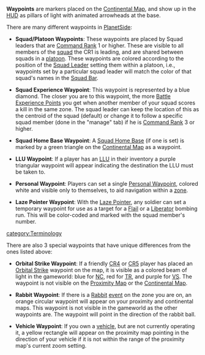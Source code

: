 **Waypoints** are markers placed on the [Continental
Map](Continental_Map.md "wikilink"), and show up in the
[HUD](HUD.md "wikilink") as pillars of light with animated arrowheads at
the base.

There are many different waypoints in
[PlanetSide](PlanetSide.md "wikilink"):

- **Squad/Platoon Waypoints**: These waypoints are placed by Squad
  leaders that are [Command Rank](Command_Rank.md "wikilink") 1 or
  higher. These are visible to all members of the
  [squad](squad.md "wikilink") the CR1 is leading, and are shared between
  squads in a [platoon](platoon.md "wikilink"). These waypoints are
  colored according to the position of the [Squad
  Leader](Squad_Leader.md "wikilink") setting them within a platoon,
  i.e., waypoints set by a particular squad leader will match the
  color of that squad's names in the [Squad
  Bar](Heads.$1.md#Squad_Bar "wikilink").

<!-- -->

- **Squad Experience Waypoint**: This waypoint is represented by a
  blue diamond. The closer you are to this waypoint, the more [Battle
  Experience Points](Battle_Experience_Points.md "wikilink") you get when
  another member of your squad scores a kill in the same zone. The
  squad leader can keep the location of this as the centroid of the
  squad (default) or change it to follow a specific squad member (done
  in the "manage" tab) if he is [Command
  Rank](Command_Rank.md "wikilink") 3 or higher.

<!-- -->

- **Squad Home Base Waypoint**: A [Squad Home
  Base](Squad_Home_Base.md "wikilink") (if one is set) is marked by a
  green triangle on the [Continental Map](Continental_Map.md "wikilink")
  as a waypoint.

<!-- -->

- **LLU Waypoint**: If a player has an [LLU](LLU.md "wikilink") in their
  inventory a purple triangular waypoint will appear indicating the
  destination the LLU must be taken to.

<!-- -->

- **Personal Waypoint**: Players can set a single [Personal
  Waypoint](Personal_Waypoint.md "wikilink"), colored white and visible
  only to themselves, to aid navigation within a
  [zone](zone.md "wikilink").

<!-- -->

- **Laze Pointer Waypoint**: With the [Laze
  Pointer](Laze_Pointer.md "wikilink"), any soldier can set a temporary
  waypoint for use as a target for a [Flail](Flail.md "wikilink") or a
  [Liberator](Liberator.md "wikilink") bombing run. This will be
  color-coded and marked with the squad member's number.

[category:Terminology](category:Terminology.md "wikilink")

There are also 3 special waypoints that have unique differences from the
ones listed above:

- **Orbital Strike Waypoint**: If a friendly
  [CR4](Command_Rank.md "wikilink") or [CR5](Command_Rank.md "wikilink")
  player has placed an [Orbital Strike](Orbital_Strike.md "wikilink")
  waypoint on the map, it is visible as a colored beam of light in the
  gameworld: blue for [NC](NC.md "wikilink"), red for
  [TR](TR.md "wikilink"), and purple for [VS](VS.md "wikilink"). The
  waypoint is not visible on the [Proximity
  Map](Proximity_Map.md "wikilink") or the [Continental
  Map](Continental_Map.md "wikilink").

<!-- -->

- **Rabbit Waypoint**: If there is a [Rabbit](Rabbit.md "wikilink")
  [event](event.md "wikilink") on the zone you are on, an orange circular
  waypoint will appear on your proximity and continental maps. This
  waypoint is not visible in the gameworld as the other waypoints are.
  The waypoint will point in the direction of the rabbit ball.

<!-- -->

- **Vehicle Waypoint**: If you own a [vehicle](vehicle.md "wikilink"),
  but are not currently operating it, a yellow rectangle will appear
  on the proximity map pointing in the direction of your vehicle if it
  is not within the range of the proximity map's current zoom setting.
